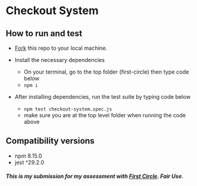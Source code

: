 # Checkout System #

## How to run and test ##
- [Fork](https://docs.github.com/en/get-started/quickstart/fork-a-repo) this repo to your local machine.

- Install the necessary dependencies
  - On your terminal, go to the top folder (first-circle) then type code below
  - `npm i`

- After installing dependencies, run the test suite by typing code below
  - `npm test checkout-system.spec.js`
  - make sure you are at the top level folder when running the code above
  
## Compatibility versions ##
- npm 8.15.0
- jest ^29.2.0



##### This is my submission for my assessment with [First Circle](https://www.firstcircle.ph/). Fair Use. #####
